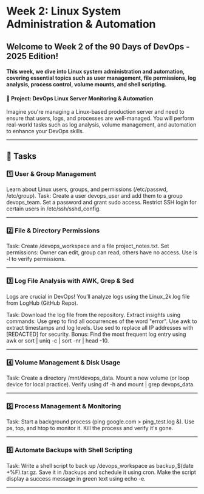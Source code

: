 # Week 2: Linux System Administration & Automation

## Welcome to Week 2 of the 90 Days of DevOps - 2025 Edition!

#### This week, we dive into Linux system administration and automation, covering essential topics such as user management, file permissions, log analysis, process control, volume mounts, and shell scripting.

#### 🚀 Project: DevOps Linux Server Monitoring & Automation
Imagine you're managing a Linux-based production server and need to ensure that users, logs, and processes are well-managed. You will perform real-world tasks such as log analysis, volume management, and automation to enhance your DevOps skills.

---
## 📌 Tasks

### 1️⃣ User & Group Management

Learn about Linux users, groups, and permissions (/etc/passwd, /etc/group).
Task:
Create a user devops_user and add them to a group devops_team.
Set a password and grant sudo access.
Restrict SSH login for certain users in /etc/ssh/sshd_config.

---
### 2️⃣ File & Directory Permissions

Task:
Create /devops_workspace and a file project_notes.txt.
Set permissions:
Owner can edit, group can read, others have no access.
Use ls -l to verify permissions.

---
### 3️⃣ Log File Analysis with AWK, Grep & Sed

Logs are crucial in DevOps! You’ll analyze logs using the Linux_2k.log file from LogHub (GitHub Repo).

Task:
Download the log file from the repository.
Extract insights using commands:
Use grep to find all occurrences of the word "error".
Use awk to extract timestamps and log levels.
Use sed to replace all IP addresses with [REDACTED] for security.
Bonus: Find the most frequent log entry using awk or sort | uniq -c | sort -nr | head -10.

---
### 4️⃣ Volume Management & Disk Usage

Task:
Create a directory /mnt/devops_data.
Mount a new volume (or loop device for local practice).
Verify using df -h and mount | grep devops_data.

---
### 5️⃣ Process Management & Monitoring

Task:
Start a background process (ping google.com > ping_test.log &).
Use ps, top, and htop to monitor it.
Kill the process and verify it's gone.

---

### 6️⃣ Automate Backups with Shell Scripting

Task:
Write a shell script to back up /devops_workspace as backup_$(date +%F).tar.gz.
Save it in /backups and schedule it using cron.
Make the script display a success message in green text using echo -e.

---
